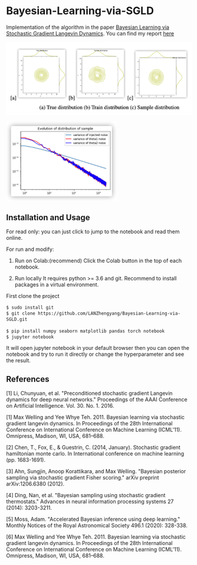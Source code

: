 # Bayesian-Learning-via-SGLD

Implementation of the algorithm in the paper [Bayesian Learning via Stochastic Gradient Langevin Dynamics](http://www.stats.ox.ac.uk/~teh/research/compstats/WelTeh2011a.pdf).
You can find my report [here](https://github.com/LANZhengyang/Bayesian-Learning-via-SGLD/blob/main/Report.pdf)

![graphical models](images/2d.png)

<img src="images/var2d.png" width="300">

## Installation and Usage
For read only: you can just click to jump to the notebook and read them online.

For run and modify:

1) Run on Colab:(recommend)
Click the Colab button in the top of each notebook.

2) Run locally
It requires python >= 3.6 and git. 
Recommend to install packages in a virtual environment.

First clone the project
```
$ sudo install git
$ git clone https://github.com/LANZhengyang/Bayesian-Learning-via-SGLD.git

$ pip install numpy seaborn matplotlib pandas torch notebook
$ jupyter notebook
```

It will open jupyter notebook in your default browser then you can open the notebook and try to run it directly or change the hyperparameter and see the result.



## References

[1] Li, Chunyuan, et al. "Preconditioned stochastic gradient Langevin dynamics for deep neural networks." Proceedings of the AAAI Conference on Artificial Intelligence. Vol. 30. No. 1. 2016.

[1] Max Welling and Yee Whye Teh. 2011. Bayesian learning via stochastic gradient langevin dynamics. In Proceedings of the 28th International Conference on International Conference on Machine Learning (ICML'11). Omnipress, Madison, WI, USA, 681–688.

[2] Chen, T., Fox, E., & Guestrin, C. (2014, January). Stochastic gradient hamiltonian monte carlo. In International conference on machine learning (pp. 1683-1691).

[3] Ahn, Sungjin, Anoop Korattikara, and Max Welling. "Bayesian posterior sampling via stochastic gradient Fisher scoring." arXiv preprint arXiv:1206.6380 (2012).

[4] Ding, Nan, et al. "Bayesian sampling using stochastic gradient thermostats." Advances in neural information processing systems 27 (2014): 3203-3211.

[5] Moss, Adam. "Accelerated Bayesian inference using deep learning." Monthly Notices of the Royal Astronomical Society 496.1 (2020): 328-338.

[6] Max Welling and Yee Whye Teh. 2011. Bayesian learning via stochastic gradient langevin dynamics. In Proceedings of the 28th International Conference on International Conference on Machine Learning (ICML'11). Omnipress, Madison, WI, USA, 681–688.
